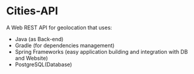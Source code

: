 # Cities-API
A Web REST API for geolocation that uses:
- Java (as Back-end)
- Gradle (for dependencies management)
- Spring Frameworks (easy application building and integration with DB and Website)
- PostgreSQL(Database)


